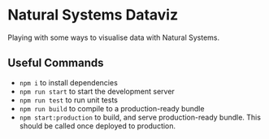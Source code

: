 # Natural Systems Dataviz

Playing with some ways to visualise data with Natural Systems.

## Useful Commands

- `npm i` to install dependencies
- `npm run start` to start the development server
- `npm run test` to run unit tests
- `npm run build` to compile to a production-ready bundle
- `npm start:production` to build, and serve production-ready bundle. This should be called once deployed to production.

